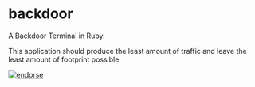 backdoor
========

A Backdoor Terminal in Ruby.

This application should produce the least amount of traffic and leave the least amount of footprint possible.

[![endorse](http://api.coderwall.com/koralarts/endorsecount.png)](http://coderwall.com/koralarts)